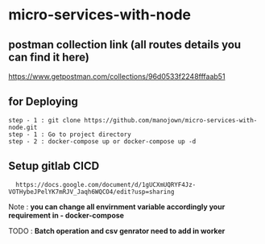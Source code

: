 # micro-services-with-node

## postman collection link (all routes details you can find it here)
  https://www.getpostman.com/collections/96d0533f2248fffaab51
  
## for Deploying
    step - 1 : git clone https://github.com/manojown/micro-services-with-node.git
    step - 1 : Go to project directory
    step - 2 : docker-compose up or docker-compose up -d

## Setup gitlab CICD
      https://docs.google.com/document/d/1gUCXmUQRYF4Jz-VOTHybeJPelYK7mRJV_Jaqh6WQCO4/edit?usp=sharing
    
Note : **you can change all envirnment variable accordingly your requirement in - docker-compose**

TODO : **Batch operation and csv genrator need to add in worker**




    
